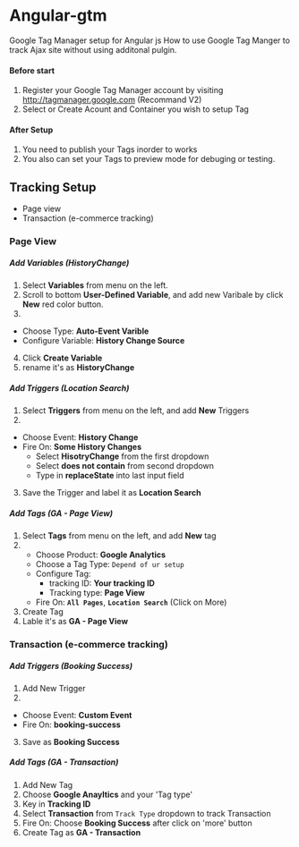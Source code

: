 # Angular-gtm
Google Tag Manager setup for Angular js
How to use Google Tag Manger to track Ajax site without using additonal pulgin.

#### Before start
1. Register your Google Tag Manager account by visiting http://tagmanager.google.com (Recommand V2)
2. Select or Create Acount and Container you wish to setup Tag

#### After Setup
1. You need to publish your Tags inorder to works
2. You also can set your Tags to preview mode for debuging or testing.


## Tracking Setup
- Page view
- Transaction (e-commerce tracking)

### Page View 
 
##### Add Variables (HistoryChange)
1. Select **Variables** from menu on the left.
2. Scroll to bottom **User-Defined Variable**, and add new Varibale by click **New** red color button.
3. 
  - Choose Type: **Auto-Event Varible**
  - Configure Variable: **History Change Source**
4. Click **Create Variable**
5. rename it's as **HistoryChange**

##### Add Triggers (Location Search)
1. Select **Triggers** from menu on the left, and add **New** Triggers
2. 
  - Choose Event: **History Change**
  - Fire On: **Some History Changes**
    - Select **HisotryChange** from the first dropdown
    - Select **does not contain** from second dropdown
    - Type in **replaceState** into last input field
3. Save the Trigger and label it as **Location Search**

##### Add Tags (GA - Page View)
1. Select **Tags** from menu on the left, and add **New** tag 
2.  - Choose Product: **Google Analytics**
    - Choose a Tag Type: `Depend of ur setup`
    - Configure Tag: 
      - tracking ID: **Your tracking ID**
      - Tracking type: **Page View**
    - Fire On: **`All Pages`**, **`Location Search`** (Click on More)
3. Create Tag
4. Lable it's as **GA - Page View**
  
### Transaction (e-commerce tracking) 
 
##### Add Triggers (Booking Success)
1. Add New Trigger
2. 
 - Choose Event: **Custom Event**
 - Fire On: **booking-success**
3. Save as **Booking Success**

##### Add Tags (GA - Transaction)
1. Add New Tag
2. Choose **Google Anayltics** and your 'Tag type'
3. Key in **Tracking ID**
4. Select **Transaction** from `Track Type` dropdown to track Transaction
5. Fire On: Choose **Booking Success** after click on 'more' button
6. Create Tag as **GA - Transaction**

